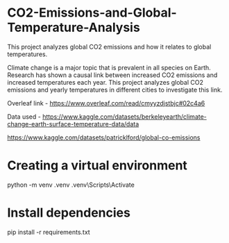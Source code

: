 # CO2-Emissions-and-Global-Temperature-Analysis
This project analyzes global CO2 emissions and how it relates to global temperatures.

Climate change is a major topic that is prevalent in all species on Earth. Research has shown a causal link between increased CO2 emissions and increased temperatures each year. This project analyzes global CO2 emissions and yearly temperatures in different cities to investigate this link. 

Overleaf link - https://www.overleaf.com/read/cmyyzdjstbjc#02c4a6 

Data used - 
https://www.kaggle.com/datasets/berkeleyearth/climate-change-earth-surface-temperature-data/data  

https://www.kaggle.com/datasets/patricklford/global-co-emissions  

# Creating a virtual environment

python -m venv .venv
.venv\Scripts\Activate   

# Install dependencies

pip install -r requirements.txt